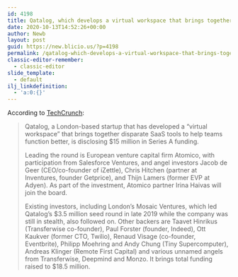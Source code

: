 ```yaml
---
id: 4198
title: Qatalog, which develops a virtual workspace that brings together disparate SaaS tools, raises $15M Series A
date: 2020-10-13T14:52:26+00:00
author: Newb
layout: post
guid: https://new.blicio.us/?p=4198
permalink: /qatalog-which-develops-a-virtual-workspace-that-brings-together-disparate-saas-tools-raises-15m-series-a/
classic-editor-remember:
  - classic-editor
slide_template:
  - default
ilj_linkdefinition:
  - 'a:0:{}'
---
```

According to [TechCrunch](https://techcrunch.com/2020/10/13/qatalog/):

> Qatalog, a London-based startup that has developed a “virtual workspace” that brings together disparate SaaS tools to help teams function better, is disclosing $15 million in Series A funding.
> 
> Leading the round is European venture capital firm Atomico, with participation from Salesforce Ventures, and angel investors Jacob de Geer (CEO/co-founder of iZettle), Chris Hitchen (partner at Inventures, founder Getprice), and Thijn Lamers (former EVP at Adyen). As part of the investment, Atomico partner Irina Haivas will join the board.
> 
> Existing investors, including London’s Mosaic Ventures, which led Qatalog’s $3.5 million seed round in late 2019 while the company was still in stealth, also followed on. Other backers are Taavet Hinrikus (Transferwise co-founder), Paul Forster (founder, Indeed), Ott Kaukver (former CTO, Twilio), Renaud Visage (co-founder, Eventbrite), Philipp Moehring and Andy Chung (Tiny Supercomputer), Andreas Klinger (Remote First Capital) and various unnamed angels from Transferwise, Deepmind and Monzo. It brings total funding raised to $18.5 million.